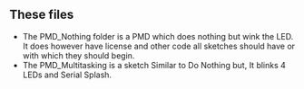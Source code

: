 ## These files

- The PMD_Nothing folder is a PMD which does nothing but wink the LED. It does however have license and other code all sketches should have or with which they should begin.   
- The PMD_Multitasking is a sketch Similar to Do Nothing but, It blinks 4 LEDs and Serial Splash. 
